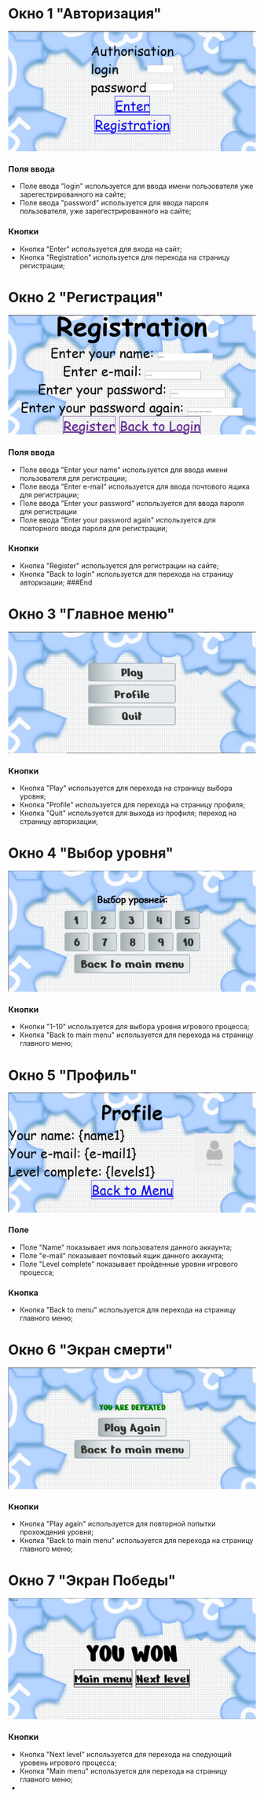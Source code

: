 # Окно 1 "Авторизация"
![](https://raw.githubusercontent.com/Aleksey021/Progekt3/main/Scrin/authorization.png)
### Поля ввода
- Поле ввода "login" используется для ввода имени пользователя уже зарегестрированного на сайте;
- Поле ввода "password" используется для ввода пароля пользователя, уже зарегестрированного на сайте;
### Кнопки
- Кнопка "Enter" используется для входа на сайт;
- Кнопка "Registration" используется для перехода на страницу регистрации;
# Окно 2 "Регистрация"
![](https://github.com/Aleksey021/Progekt3/blob/main/Scrin/registration.png?raw=true)
### Поля ввода
- Поле ввода "Enter your name" используется для ввода имени пользователя для регистрации;
- Поле ввода "Enter e-mail" используется для  ввода почтового ящика для регистрации;
- Поле ввода "Enter your password" используется для ввода пароля для регистрации
- Поле ввода "Enter your password again" используется для повторного ввода пароля для регистрации;
### Кнопки
- Кнопка "Register" используется для регистрации на сайте;
- Кнопка "Back to login" используется для перехода на страницу авторизации;
###End
# Окно 3 "Главное меню"
![](https://github.com/Aleksey021/Progekt3/blob/main/Scrin/main%20menu.png?raw=true)
### Кнопки
- Кнопка "Play" используется для перехода на страницу выбора уровня;
- Кнопка "Profile" используется для перехода на страницу профиля;
- Кнопка "Quit" используется для выхода из профиля; переход на страницу авторизации;
# Окно 4 "Выбор уровня"
![](https://github.com/Aleksey021/Progekt3/blob/main/Scrin/level%20select.png?raw=true)
### Кнопки
- Кнопки "1-10" используется для выбора уровня игрового процесса;
- Кнопка "Back to main menu" используется для перехода на страницу главного меню;
# Окно 5 "Профиль"
![](https://github.com/Aleksey021/Progekt3/blob/main/Scrin/profile.png?raw=true)
### Поле 
- Поле "Name" показывает имя пользователя данного аккаунта;
- Поле "e-mail" показывает почтовый ящик данного аккаунта;
- Поле "Level complete" показывает пройденные уровни игрового процесса;
### Кнопка
- Кнопка "Back to menu" используется для перехода на страницу главного меню;

# Окно 6 "Экран смерти"
![](https://github.com/Aleksey021/Progekt3/blob/main/Scrin/death%20screen.png?raw=true)
### Кнопки
- Кнопка "Play again" используется для повторной попытки прохождения уровня;
- Кнопка "Back to main menu" используется для перехода на страницу главного меню;
# Окно 7 "Экран Победы"
![](https://github.com/Aleksey021/Progekt3/blob/main/Scrin/winscreen.png?raw=true)
### Кнопки
- Кнопка "Next level" используется для перехода на следующий уровень игрового процесса;
- Кнопка "Main menu" используется для перехода на страницу главного меню;
-